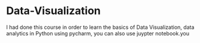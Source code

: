 # Data-Visualization
I had done this course in order to learn the basics of Data Visualization, data analytics in Python using pycharm, you can also use juypter notebook.you
